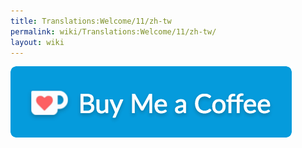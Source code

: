 ```yaml
---
title: Translations:Welcome/11/zh-tw
permalink: wiki/Translations:Welcome/11/zh-tw/
layout: wiki
---
```


![](kofi1.png "kofi1.png")
